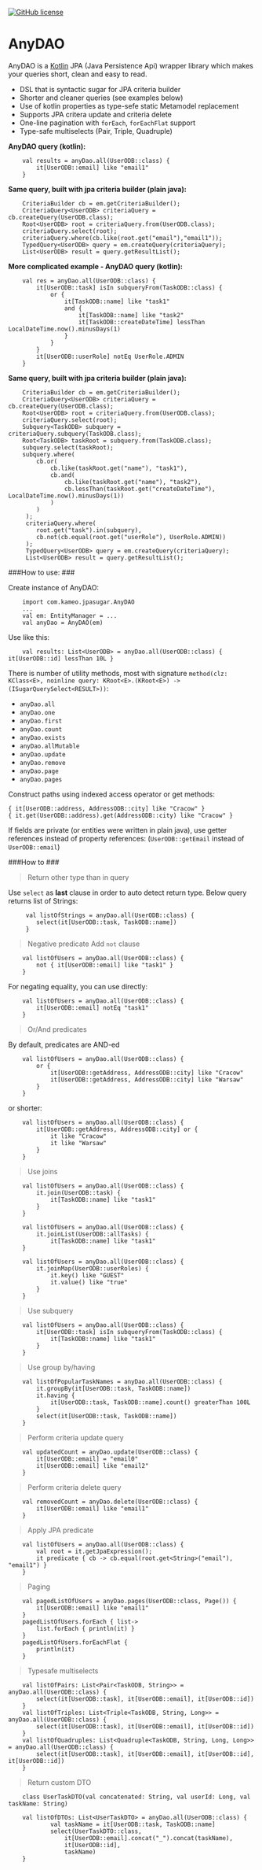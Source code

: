 [![GitHub license](https://img.shields.io/badge/license-Apache%20License%202.0-blue.svg?style=flat)](http://www.apache.org/licenses/LICENSE-2.0)

# AnyDAO #

AnyDAO is a [Kotlin](http://www.kotlinlang.org/) JPA (Java Persistence Api) wrapper library which makes your queries short, 
clean and easy to read. 


* DSL that is syntactic sugar for JPA criteria builder
* Shorter and cleaner queries (see examples below)
* Use of kotlin properties as type-sefe static Metamodel replacement
* Supports JPA critera update and criteria delete 
* One-line pagination with `forEach`, `forEachFlat` support
* Type-safe multiselects (Pair, Triple, Quadruple)


**AnyDAO query (kotlin):**
```
    val results = anyDao.all(UserODB::class) { 
        it[UserODB::email] like "email1" 
    }
```
**Same query, built with jpa criteria builder (plain java):**
```
    CriteriaBuilder cb = em.getCriteriaBuilder();
    CriteriaQuery<UserODB> criteriaQuery = cb.createQuery(UserODB.class);
    Root<UserODB> root = criteriaQuery.from(UserODB.class);
    criteriaQuery.select(root);
    criteriaQuery.where(cb.like(root.get("email"),"email1"));
    TypedQuery<UserODB> query = em.createQuery(criteriaQuery);
    List<UserODB> result = query.getResultList();
```  
**More complicated example - AnyDAO query (kotlin):**
```
    val res = anyDao.all(UserODB::class) {
        it[UserODB::task] isIn subqueryFrom(TaskODB::class) {
            or {
                it[TaskODB::name] like "task1"
                and {
                    it[TaskODB::name] like "task2"
                    it[TaskODB::createDateTime] lessThan LocalDateTime.now().minusDays(1)
                }
            }
        }
        it[UserODB::userRole] notEq UserRole.ADMIN
    }
```
**Same query, built with jpa criteria builder (plain java):**
```
    CriteriaBuilder cb = em.getCriteriaBuilder();
    CriteriaQuery<UserODB> criteriaQuery = cb.createQuery(UserODB.class);
    Root<UserODB> root = criteriaQuery.from(UserODB.class);
    criteriaQuery.select(root);
    Subquery<TaskODB> subquery = criteriaQuery.subquery(TaskODB.class);
    Root<TaskODB> taskRoot = subquery.from(TaskODB.class);
    subquery.select(taskRoot);
    subquery.where(
        cb.or(
            cb.like(taskRoot.get("name"), "task1"),
            cb.and(
                cb.like(taskRoot.get("name"), "task2"),
                cb.lessThan(taskRoot.get("createDateTime"), LocalDateTime.now().minusDays(1))
            )
        )
     );
     criteriaQuery.where(
        root.get("task").in(subquery),
        cb.not(cb.equal(root.get("userRole"), UserRole.ADMIN))
     );
     TypedQuery<UserODB> query = em.createQuery(criteriaQuery);
     List<UserODB> result = query.getResultList();
```

###How to use: ###

Create instance of AnyDAO:
```
    import com.kameo.jpasugar.AnyDAO
    ...
    val em: EntityManager = ...
    val anyDao = AnyDAO(em)
```
Use like this:
```
    val results: List<UserODB> = anyDao.all(UserODB::class) { it[UserODB::id] lessThan 10L }  
```
There is number of utility methods, most with signature `method(clz: KClass<E>, noinline query: KRoot<E>.(KRoot<E>) -> (ISugarQuerySelect<RESULT>))`:
* `anyDao.all`
* `anyDao.one`
* `anyDao.first`
* `anyDao.count`
* `anyDao.exists`
* `anyDao.allMutable`
* `anyDao.update`
* `anyDao.remove`
* `anyDao.page`
* `anyDao.pages`

Construct paths using indexed access operator or get methods:
```
{ it[UserODB::address, AddressODB::city] like "Cracow" }  
{ it.get(UserODB::address).get(AddressODB::city) like "Cracow" }  
```
If fields are private (or entities were written in plain java), 
use getter references instead of property references: 
(`UserODB::getEmail` instead of `UserODB::email`)


###How to ###
> Return other type than in query

Use `select` as **last** clause in order to auto detect return type. 
Below query returns list of Strings:
```
     val listOfStrings = anyDao.all(UserODB::class) {
        select(it[UserODB::task, TaskODB::name])
     }
```
> Negative predicate
Add `not` clause
```
    val listOfUsers = anyDao.all(UserODB::class) {
        not { it[UserODB::email] like "task1" }
    }
```
For negating equality, you can use directly:
```
    val listOfUsers = anyDao.all(UserODB::class) {
        it[UserODB::email] notEq "task1" 
    }
```

> Or/And predicates

By default, predicates are AND-ed
```
    val listOfUsers = anyDao.all(UserODB::class) { 
        or {
            it[UserODB::getAddress, AddressODB::city] like "Cracow"
            it[UserODB::getAddress, AddressODB::city] like "Warsaw"
        }
    }
```
or shorter:
```
    val listOfUsers = anyDao.all(UserODB::class) { 
        it[UserODB::getAddress, AddressODB::city] or {
            it like "Cracow"
            it like "Warsaw"
        }
    }
```

> Use joins
```
    val listOfUsers = anyDao.all(UserODB::class) {
        it.join(UserODB::task) {
            it[TaskODB::name] like "task1"
        }
    }
```
```
    val listOfUsers = anyDao.all(UserODB::class) {
        it.joinList(UserODB::allTasks) {
            it[TaskODB::name] like "task1"
    }
```
```
    val listOfUsers = anyDao.all(UserODB::class) {
        it.joinMap(UserODB::userRoles) {
            it.key() like "GUEST"
            it.value() like "true"
        }
    }
```
> Use subquery
```
    val listOfUsers = anyDao.all(UserODB::class) {
        it[UserODB::task] isIn subqueryFrom(TaskODB::class) {
            it[TaskODB::name] like "task1"
        }
    }
```
> Use group by/having
```
    val listOfPopularTaskNames = anyDao.all(UserODB::class) {
        it.groupBy(it[UserODB::task, TaskODB::name])
        it.having {
            it[UserODB::task, TaskODB::name].count() greaterThan 100L
        }
        select(it[UserODB::task, TaskODB::name])
    }
```
> Perform criteria update query
```
    val updatedCount = anyDao.update(UserODB::class) {
        it[UserODB::email] = "email0"
        it[UserODB::email] like "email2"
    }
```
> Perform criteria delete query
```
    val removedCount = anyDao.delete(UserODB::class) { 
        it[UserODB::email] like "email1" 
    }
```
> Apply JPA predicate
```
    val listOfUsers = anyDao.all(UserODB::class) {
        val root = it.getJpaExpression();
        it predicate { cb -> cb.equal(root.get<String>("email"), "email1") }
    }
```
> Paging
```
    val pagedListOfUsers = anyDao.pages(UserODB::class, Page()) { 
        it[UserODB::email] like "email1" 
    }
    pagedListOfUsers.forEach { list->
        list.forEach { println(it) }
    }
    pagedListOfUsers.forEachFlat {
        println(it) 
    }
```
> Typesafe multiselects  
```
    val listOfPairs: List<Pair<TaskODB, String>> = anyDao.all(UserODB::class) {
        select(it[UserODB::task], it[UserODB::email], it[UserODB::id])
    }
    val listOfTriples: List<Triple<TaskODB, String, Long>> = anyDao.all(UserODB::class) {
        select(it[UserODB::task], it[UserODB::email], it[UserODB::id])
    }
    val listOfQuadruples: List<Quadruple<TaskODB, String, Long, Long>> = anyDao.all(UserODB::class) {
        select(it[UserODB::task], it[UserODB::email], it[UserODB::id], it[UserODB::id])
    }
```
> Return custom DTO
```
    class UserTaskDTO(val concatenated: String, val userId: Long, val taskName: String)
  
    val listOfDTOs: List<UserTaskDTO> = anyDao.all(UserODB::class) {
            val taskName = it[UserODB::task, TaskODB::name]
            select(UserTaskDTO::class,
                it[UserODB::email].concat("_").concat(taskName),
                it[UserODB::id],
                taskName)
    }
```